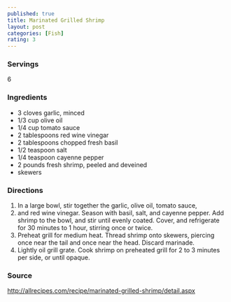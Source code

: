 ```yaml
---
published: true
title: Marinated Grilled Shrimp
layout: post
categories: [Fish]
rating: 3
---
```

### Servings
6

### Ingredients
-  3 cloves garlic, minced
-  1/3 cup olive oil
-  1/4 cup tomato sauce
-  2 tablespoons red wine vinegar
-  2 tablespoons chopped fresh basil
-  1/2 teaspoon salt
-  1/4 teaspoon cayenne pepper
-  2 pounds fresh shrimp, peeled and deveined
-  skewers

### Directions
1. In a large bowl, stir together the garlic, olive oil, tomato sauce,
2. and red wine vinegar. Season with basil, salt, and cayenne pepper. Add shrimp to the bowl, and stir until evenly coated. Cover, and refrigerate for 30 minutes to 1 hour, stirring once or twice.
3. Preheat grill for medium heat. Thread shrimp onto skewers, piercing once near the tail and once near the head. Discard marinade.
4. Lightly oil grill grate. Cook shrimp on preheated grill for 2 to 3 minutes per side, or until opaque.

### Source
<a href="http://allrecipes.com/recipe/marinated-grilled-shrimp/detail.aspx" target="new">http://allrecipes.com/recipe/marinated-grilled-shrimp/detail.aspx</a>
